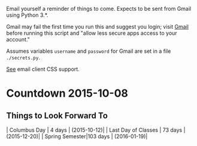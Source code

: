 Email yourself a reminder of things to come. Expects to be sent from
Gmail using Python 3.*.

Gmail may fail the first time you run this and suggest you login;
visit [Gmail](https://support.google.com/mail/answer/78754)
before running this script and "allow less secure apps access to
your account."

Assumes variables `username` and `password` for Gmail are set in a
file `./secrets.py`.

[See](https://www.campaignmonitor.com/css/) email client CSS support.

# Countdown 2015-10-08

## Things to Look Forward To

| Columbus Day | 4 days | (2015-10-12)|
| Last Day of Classes | 73 days | (2015-12-20)|
| Spring Semester|103 days | (2016-01-19)|

